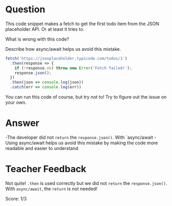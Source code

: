 # Question

This code snippet makes a fetch to get the first todo item from the JSON placeholder API. Or at least it tries to.

What is wrong with this code? 

Describe how async/await helps us avoid this mistake.

```js
fetch('https://jsonplaceholder.typicode.com/todos/1')
  .then(response => {
    if (!response.ok) throw new Error('Fetch failed!');
    response.json();
  })
  .then(json => console.log(json))
  .catch(err => console.log(err))
```

You can run this code of course, but try not to! Try to figure out the issue on your own.

# Answer
-The developer did not `return` the `response.json()`. With `async/await
-Using async/await helps us avoid this mistake by making the code more readable and easier to understand


# Teacher Feedback

Not quite! `.then` is used correctly but we did not `return` the `response.json()`. With `async/await`, the `return` is not needed!

Score: 1/3